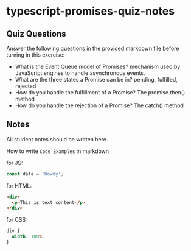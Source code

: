 # typescript-promises-quiz-notes

## Quiz Questions

Answer the following questions in the provided markdown file before turning in this exercise:

- What is the Event Queue model of Promises?
  mechanism used by JavaScript engines to handle asynchronous events.
- What are the three states a Promise can be in?
  pending, fulfilled, rejected
- How do you handle the fulfillment of a Promise?
  The promise.then() method
- How do you handle the rejection of a Promise?
  The catch() method

## Notes

All student notes should be written here.

How to write `Code Examples` in markdown

for JS:

```javascript
const data = 'Howdy';
```

for HTML:

```html
<div>
  <p>This is text content</p>
</div>
```

for CSS:

```css
div {
  width: 100%;
}
```
